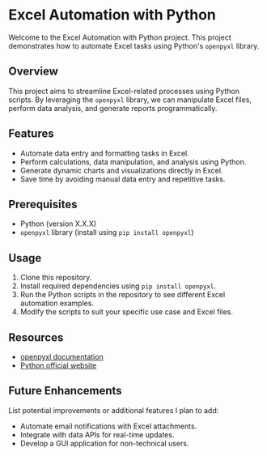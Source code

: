 # Excel Automation with Python

Welcome to the Excel Automation with Python project. This project demonstrates how to automate Excel tasks using Python's `openpyxl` library.

## Overview

This project aims to streamline Excel-related processes using Python scripts. By leveraging the `openpyxl` library, we can manipulate Excel files, perform data analysis, and generate reports programmatically.

## Features

- Automate data entry and formatting tasks in Excel.
- Perform calculations, data manipulation, and analysis using Python.
- Generate dynamic charts and visualizations directly in Excel.
- Save time by avoiding manual data entry and repetitive tasks.

## Prerequisites

- Python (version X.X.X)
- `openpyxl` library (install using `pip install openpyxl`)

## Usage

1. Clone this repository.
2. Install required dependencies using `pip install openpyxl`.
3. Run the Python scripts in the repository to see different Excel automation examples.
4. Modify the scripts to suit your specific use case and Excel files.

## Resources

- [openpyxl documentation](https://openpyxl.readthedocs.io/en/stable/)
- [Python official website](https://www.python.org/)


## Future Enhancements

List potential improvements or additional features I plan to add:

- Automate email notifications with Excel attachments.
- Integrate with data APIs for real-time updates.
- Develop a GUI application for non-technical users.
  
